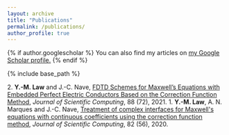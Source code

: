 ```yaml
---
layout: archive
title: "Publications"
permalink: /publications/
author_profile: true
---
```


{% if author.googlescholar %}
  You can also find my articles on <u><a href="{{author.googlescholar}}">my Google Scholar profile</a>.</u>
{% endif %}

{% include base_path %}

<!-- {% for post in site.publications reversed %}
  {% include archive-single.html %}
{% endfor %} -->

2\. **Y.-M. Law** and J.-C. Nave, [FDTD Schemes for Maxwell’s Equations with Embedded Perfect Electric Conductors Based on the Correction Function Method](https://link.springer.com/article/10.1007/s10915-021-01591-z), *Journal of Scientific Computing*, 88 (72), 2021.
1\. **Y.-M. Law**, A. N. Marques and J.-C. Nave, [Treatment of complex interfaces for Maxwell's equations with continuous coefficients using the correction function method](https://link.springer.com/article/10.1007/s10915-020-01148-6), *Journal of Scientific Computing*, 82 (56), 2020.

